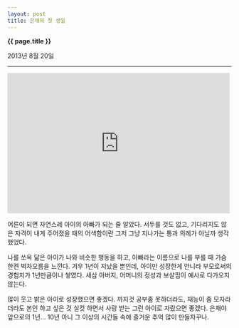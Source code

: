 ```yaml
---
layout: post
title: 은채의 첫 생일
---
```


**{{ page.title }}** <p class="meta">2013년 8월 20일</p>


---

<iframe width="500" height="315" src="http://www.youtube.com/embed/IdxCs-jVPDc" frameborder="0" allowfullscreen></iframe>



<br>

어른이 되면 자연스레 아이의 아빠가 되는 줄 알았다. 서두를 것도 없고, 기다리지도 않은 자격이 내게 주어졌을 때의 어색함이란 그저 그냥 지나가는 통과 의례가 아닐까 생각했었다. 

나를 쏘옥 닮은 아이가 나와 비슷한 행동을 하고, 아빠라는 이름으로 나를 부를 때 가슴 한켠 벅차오름을 느낀다. 겨우 1년이 지났을 뿐인데, 아이만 성장한게 안니라 부모로써의 경험치가 1년만큼이나 쌓였다. 새삼 아버지, 어머니의 정성과 보살핌이 예사로 다가오지 않는다. 

많이 웃고 밝은 아이로 성장했으면 좋겠다. 까지것 공부좀 못하더라도, 재능이 좀 모자라더라도 본인 하고 싶은 것 실컷 하면서 사랑 받는 그런 아이로 자랐으면 좋겠다. 은채야 앞으로의 1년… 10년 아니 그 이상의 시간들 속에 즐거운 추억 많이 만들자꾸나. 




